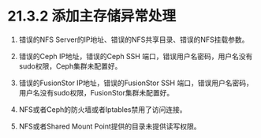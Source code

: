 # 21.3.2 添加主存储异常处理

1. 错误的NFS Server的IP地址、错误的NFS共享目录、错误的NFS挂载参数。

2. 错误的Ceph IP地址，错误的Ceph SSH 端口，错误用户名密码，用户名没有sudo权限，Ceph集群未配置好。

3. 错误的FusionStor IP地址，错误的FusionStor SSH 端口，错误用户名密码，用户名没有sudo权限，FusionStor集群未配置好。

4. NFS或者Ceph的防火墙或者Iptables禁用了访问连接。

5. NFS或者Shared Mount Point提供的目录未提供读写权限。

